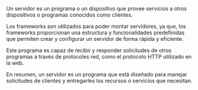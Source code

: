 Un servidor es un programa o un dispositivo que provee servicios a otros dispositivos o programas conocidos como clientes.

Los frameworks son utilizados para poder montar servidores, ya que, los frameworks proporcionan una estructura y funcionalidades predefinidas que permiten crear y configurar un servidor de forma rápida y eficiente.

Este programa es capaz de recibir y responder solicitudes de otros programas a través de protocoles red, como el protocolo HTTP utilizado en la web.

En resumen, un servidor es un programa que está diseñado para manejar solicitudes de clientes y entregarles los recursos o servicios que necesitan.